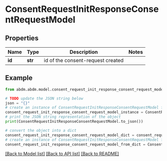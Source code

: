 # ConsentRequestInitResponseConsentRequestModel


## Properties

Name | Type | Description | Notes
------------ | ------------- | ------------- | -------------
**id** | **str** | id of the consent-request created | 

## Example

```python
from abdm.abdm.model.consent_request_init_response_consent_request_model import ConsentRequestInitResponseConsentRequestModel

# TODO update the JSON string below
json = "{}"
# create an instance of ConsentRequestInitResponseConsentRequestModel from a JSON string
consent_request_init_response_consent_request_model_instance = ConsentRequestInitResponseConsentRequestModel.from_json(json)
# print the JSON string representation of the object
print(ConsentRequestInitResponseConsentRequestModel.to_json())

# convert the object into a dict
consent_request_init_response_consent_request_model_dict = consent_request_init_response_consent_request_model_instance.to_dict()
# create an instance of ConsentRequestInitResponseConsentRequestModel from a dict
consent_request_init_response_consent_request_model_from_dict = ConsentRequestInitResponseConsentRequestModel.from_dict(consent_request_init_response_consent_request_model_dict)
```
[[Back to Model list]](../README.md#documentation-for-models) [[Back to API list]](../README.md#documentation-for-api-endpoints) [[Back to README]](../README.md)


